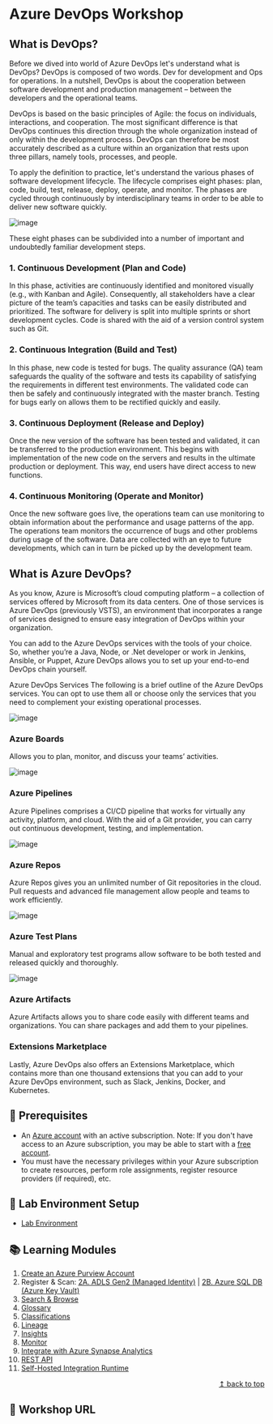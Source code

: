 # Azure DevOps Workshop

## What is DevOps?

Before we dived into world of Azure DevOps let's understand what is DevOps? DevOps is composed of two words. Dev for development and Ops for operations. In a nutshell, DevOps is about the cooperation between software development and production management – between the developers and the operational teams. 

DevOps is based on the basic principles of Agile: the focus on individuals, interactions, and cooperation. The most significant difference is that DevOps continues this direction through the whole organization instead of only within the development process. DevOps can therefore be most accurately described as a culture within an organization that rests upon three pillars, namely tools, processes, and people.

To apply the definition to practice, let's understand the various phases of software development lifecycle. The lifecycle comprises eight phases: plan, code, build, test, release, deploy, operate, and monitor. The phases are cycled through continuously by interdisciplinary teams in order to be able to deliver new software quickly. 

![image](https://user-images.githubusercontent.com/19226157/147508712-04333452-22b0-4e99-9783-220b533761fc.png)

These eight phases can be subdivided into a number of important and undoubtedly familiar development steps. 

### 1. Continuous Development (Plan and Code)
In this phase, activities are continuously identified and monitored visually (e.g., with Kanban and Agile). Consequently, all stakeholders have a clear picture of the team’s capacities and tasks can be easily distributed and prioritized. The software for delivery is split into multiple sprints or short development cycles. Code is shared with the aid of a version control system such as Git. 
 

### 2. Continuous Integration (Build and Test)
In this phase, new code is tested for bugs. The quality assurance (QA) team safeguards the quality of the software and tests its capability of satisfying the requirements in different test environments. The validated code can then be safely and continuously integrated with the master branch. Testing for bugs early on allows them to be rectified quickly and easily. 


### 3. Continuous Deployment (Release and Deploy)
Once the new version of the software has been tested and validated, it can be transferred to the production environment. This begins with implementation of the new code on the servers and results in the ultimate production or deployment. This way, end users have direct access to new functions.

 

### 4. Continuous Monitoring (Operate and Monitor)
Once the new software goes live, the operations team can use monitoring to obtain information about the performance and usage patterns of the app. The operations team monitors the occurrence of bugs and other problems during usage of the software. Data are collected with an eye to future developments, which can in turn be picked up by the development team. 

## What is Azure DevOps?

As you know, Azure is Microsoft’s cloud computing platform – a collection of services offered by Microsoft from its data centers. One of those services is Azure DevOps (previously VSTS), an environment that incorporates a range of services designed to ensure easy integration of DevOps within your organization. 


You can add to the Azure DevOps services with the tools of your choice. So, whether you’re a Java, Node, or .Net developer or work in Jenkins, Ansible, or Puppet, Azure DevOps allows you to set up your end-to-end DevOps chain yourself. 


Azure DevOps Services
The following is a brief outline of the Azure DevOps services. You can opt to use them all or choose only the services that you need to complement your existing operational processes.


![image](https://user-images.githubusercontent.com/19226157/147509765-d989dde6-d46e-4f29-b814-37c5e3ef2127.png)

### Azure Boards
Allows you to plan, monitor, and discuss your teams’ activities.


![image](https://user-images.githubusercontent.com/19226157/147509843-b4b82181-59e9-4d9a-80d6-d1977e7d2bee.png)

### Azure Pipelines
Azure Pipelines comprises a CI/CD pipeline that works for virtually any activity, platform, and cloud. With the aid of a Git provider, you can carry out continuous development, testing, and implementation. 


![image](https://user-images.githubusercontent.com/19226157/147509872-c41de9c9-d773-45fc-928a-5876faf56e8b.png)

### Azure Repos
Azure Repos gives you an unlimited number of Git repositories in the cloud. Pull requests and advanced file management allow people and teams to work efficiently.


![image](https://user-images.githubusercontent.com/19226157/147509886-8958cfbc-ac76-4041-83fd-98c204427304.png)

### Azure Test Plans
Manual and exploratory test programs allow software to be both tested and released quickly and thoroughly.


![image](https://user-images.githubusercontent.com/19226157/147509897-21a4f4b2-c680-4fc1-8df1-baf3ff345afc.png)

### Azure Artifacts
Azure Artifacts allows you to share code easily with different teams and organizations. You can share packages and add them to your pipelines.

 
### Extensions Marketplace
Lastly, Azure DevOps also offers an Extensions Marketplace, which contains more than one thousand extensions that you can add to your Azure DevOps environment, such as Slack, Jenkins, Docker, and Kubernetes.


## :thinking: Prerequisites

* An [Azure account](https://azure.microsoft.com/en-us/free/) with an active subscription. Note: If you don't have access to an Azure subscription, you may be able to start with a [free account](https://www.azure.com/free).
* You must have the necessary privileges within your Azure subscription to create resources, perform role assignments, register resource providers (if required), etc.

## :test_tube: Lab Environment Setup
* [Lab Environment](./modules/module00.md)

## :books: Learning Modules

1. [Create an Azure Purview Account](./modules/module01.md)
2. Register & Scan: [2A. ADLS Gen2 (Managed Identity)](./modules/module02a.md) | [2B. Azure SQL DB (Azure Key Vault)](./modules/module02b.md)
3. [Search & Browse](./modules/module03.md)
4. [Glossary](./modules/module04.md)
5. [Classifications](./modules/module05.md)
6. [Lineage](./modules/module06.md)
7. [Insights](./modules/module07.md)
8. [Monitor](./modules/module08.md)
9. [Integrate with Azure Synapse Analytics](./modules/module09.md)
10. [REST API](./modules/module10.md)
11. [Self-Hosted Integration Runtime](./modules/module11.md)

<div align="right"><a href="#azure-purview-workshop">↥ back to top</a></div>

## :link: Workshop URL





